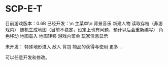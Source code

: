# SCP-E-T
目前游戏版本：0.6B
已经开发：\n
主菜单\n
背景音乐
新建人物
读取存档（非游戏内）
随机生成地图（目前不稳定，设定上也有问题，预计以后会重新编写）
角色移动
地图载入
地图转移
游戏内菜单
玩家信息显示

未开发：
特殊地形进入
敌人
背包
物品的获得与使用
更多...


可以任意开发和修改。
